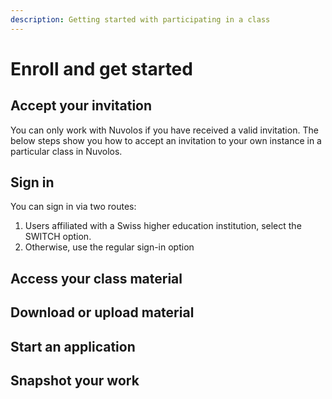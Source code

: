 ```yaml
---
description: Getting started with participating in a class
---
```


# Enroll and get started

## Accept your invitation

You can only work with Nuvolos if you have received a valid invitation. The below steps show you how to accept an invitation to your own instance in a particular class in Nuvolos.



## Sign in

You can sign in via two routes:

1. Users affiliated with a Swiss higher education institution, select the SWITCH option.
2. Otherwise, use the regular sign-in option

## Access your class material



## Download or upload material



## Start an application



## Snapshot your work







